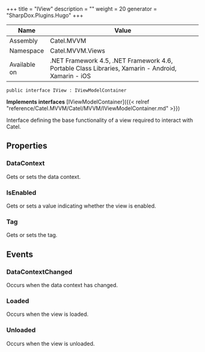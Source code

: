 

+++
title = "IView" 
description = ""
weight = 20
generator = "SharpDox.Plugins.Hugo"
+++

Name|Value
---|---
Assembly|Catel.MVVM
Namespace|Catel.MVVM.Views
Available on|.NET Framework 4.5, .NET Framework 4.6, Portable Class Libraries, Xamarin - Android, Xamarin - iOS

```
public interface IView : IViewModelContainer
```

**Implements interfaces**
[IViewModelContainer]({{&lt; relref "reference/Catel.MVVM/Catel/MVVM/IViewModelContainer.md" &gt;}})

Interface defining the base functionality of a view required to interact with Catel.

## Properties

### DataContext

Gets or sets the data context.

### IsEnabled

Gets or sets a value indicating whether the view is enabled.

### Tag

Gets or sets the tag.

## Events

### DataContextChanged

Occurs when the data context has changed.

### Loaded

Occurs when the view is loaded.

### Unloaded

Occurs when the view is unloaded.

